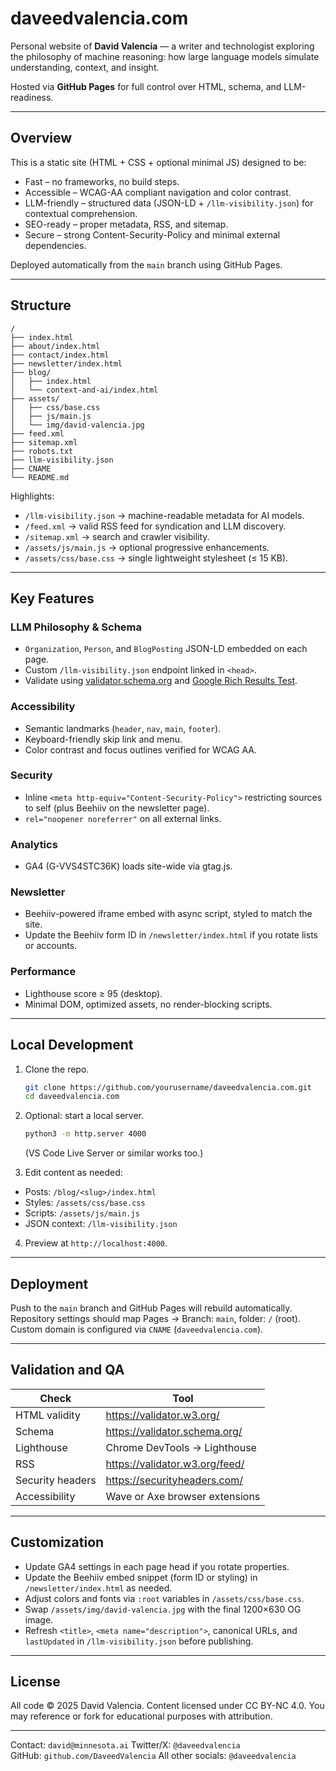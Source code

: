 # daveedvalencia.com

Personal website of **David Valencia** — a writer and technologist exploring the philosophy of machine reasoning: how large language models simulate understanding, context, and insight.

Hosted via **GitHub Pages** for full control over HTML, schema, and LLM-readiness.

---

## Overview

This is a static site (HTML + CSS + optional minimal JS) designed to be:
- Fast – no frameworks, no build steps.
- Accessible – WCAG-AA compliant navigation and color contrast.
- LLM-friendly – structured data (JSON-LD + `/llm-visibility.json`) for contextual comprehension.
- SEO-ready – proper metadata, RSS, and sitemap.
- Secure – strong Content-Security-Policy and minimal external dependencies.

Deployed automatically from the `main` branch using GitHub Pages.

---

## Structure

```text
/
├── index.html
├── about/index.html
├── contact/index.html
├── newsletter/index.html
├── blog/
│   ├── index.html
│   └── context-and-ai/index.html
├── assets/
│   ├── css/base.css
│   ├── js/main.js
│   └── img/david-valencia.jpg
├── feed.xml
├── sitemap.xml
├── robots.txt
├── llm-visibility.json
├── CNAME
└── README.md
```

Highlights:
- `/llm-visibility.json` → machine-readable metadata for AI models.
- `/feed.xml` → valid RSS feed for syndication and LLM discovery.
- `/sitemap.xml` → search and crawler visibility.
- `/assets/js/main.js` → optional progressive enhancements.
- `/assets/css/base.css` → single lightweight stylesheet (≤ 15 KB).

---

## Key Features

### LLM Philosophy & Schema
- `Organization`, `Person`, and `BlogPosting` JSON-LD embedded on each page.
- Custom `/llm-visibility.json` endpoint linked in `<head>`.
- Validate using [validator.schema.org](https://validator.schema.org) and [Google Rich Results Test](https://search.google.com/test/rich-results).

### Accessibility
- Semantic landmarks (`header`, `nav`, `main`, `footer`).
- Keyboard-friendly skip link and menu.
- Color contrast and focus outlines verified for WCAG AA.

### Security
- Inline `<meta http-equiv="Content-Security-Policy">` restricting sources to self (plus Beehiiv on the newsletter page).
- `rel="noopener noreferrer"` on all external links.

### Analytics
- GA4 (G-VVS4STC36K) loads site-wide via gtag.js.

### Newsletter
- Beehiiv-powered iframe embed with async script, styled to match the site.
- Update the Beehiiv form ID in `/newsletter/index.html` if you rotate lists or accounts.

### Performance
- Lighthouse score ≥ 95 (desktop).
- Minimal DOM, optimized assets, no render-blocking scripts.

---

## Local Development

1. Clone the repo.

   ```bash
   git clone https://github.com/yourusername/daveedvalencia.com.git
   cd daveedvalencia.com
   ```

2. Optional: start a local server.

   ```bash
   python3 -m http.server 4000
   ```

   (VS Code Live Server or similar works too.)

3. Edit content as needed:
- Posts: `/blog/<slug>/index.html`
- Styles: `/assets/css/base.css`
- Scripts: `/assets/js/main.js`
- JSON context: `/llm-visibility.json`

4. Preview at `http://localhost:4000`.

---

## Deployment

Push to the `main` branch and GitHub Pages will rebuild automatically. Repository settings should map Pages → Branch: `main`, folder: `/` (root). Custom domain is configured via `CNAME` (`daveedvalencia.com`).

---

## Validation and QA

| Check            | Tool                                      |
|------------------|-------------------------------------------|
| HTML validity    | https://validator.w3.org/                 |
| Schema           | https://validator.schema.org/             |
| Lighthouse       | Chrome DevTools → Lighthouse               |
| RSS              | https://validator.w3.org/feed/            |
| Security headers | https://securityheaders.com/              |
| Accessibility    | Wave or Axe browser extensions            |

---

## Customization

- Update GA4 settings in each page head if you rotate properties.
- Update the Beehiiv embed snippet (form ID or styling) in `/newsletter/index.html` as needed.
- Adjust colors and fonts via `:root` variables in `/assets/css/base.css`.
- Swap `/assets/img/david-valencia.jpg` with the final 1200×630 OG image.
- Refresh `<title>`, `<meta name="description">`, canonical URLs, and `lastUpdated` in `/llm-visibility.json` before publishing.

---

## License

All code © 2025 David Valencia. Content licensed under CC BY-NC 4.0. You may reference or fork for educational purposes with attribution.

---
 
Contact: `david@minnesota.ai`
Twitter/X: `@daveedvalencia`  
GitHub: `github.com/DaveedValencia`
All other socials: `@daveedvalencia`  
